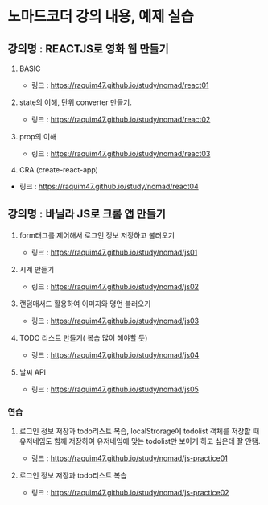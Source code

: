 # 노마드코더 강의 내용, 예제 실습

## 강의명 : REACTJS로 영화 웹 만들기

1. BASIC

   - 링크 : https://raquim47.github.io/study/nomad/react01

2. state의 이해, 단위 converter 만들기.

   - 링크 : https://raquim47.github.io/study/nomad/react02

3. prop의 이해

   - 링크 : https://raquim47.github.io/study/nomad/react03

4. CRA (create-react-app)

- 링크 : https://raquim47.github.io/study/nomad/react04

## 강의명 : 바닐라 JS로 크롬 앱 만들기

1. form태그를 제어해서 로그인 정보 저장하고 불러오기

   - 링크 : https://raquim47.github.io/study/nomad/js01

2. 시계 만들기

   - 링크 : https://raquim47.github.io/study/nomad/js02

3. 랜덤매서드 활용하여 이미지와 명언 불러오기

   - 링크 : https://raquim47.github.io/study/nomad/js03

4. TODO 리스트 만들기( 복습 많이 해야할 듯)

   - 링크 : https://raquim47.github.io/study/nomad/js04

5. 날씨 API

   - 링크 : https://raquim47.github.io/study/nomad/js05

### 연습

1. 로그인 정보 저장과 todo리스트 복습, localStrorage에 todolist 객체를 저장할 때 유저네임도 함께 저장하여 유저네임에 맞는 todolist만 보이게 하고 싶은데 잘 안됌.

   - 링크 : https://raquim47.github.io/study/nomad/js-practice01

1. 로그인 정보 저장과 todo리스트 복습

   - 링크 : https://raquim47.github.io/study/nomad/js-practice02
